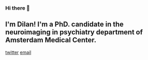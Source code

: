 ### Hi there 👋

## I'm Dilan! I'm a PhD. candidate in the neuroimaging in psychiatry department of Amsterdam Medical Center.  

[twitter](https://twitter.com/yucelled)
[email](yuceldilan@gmail.com)

